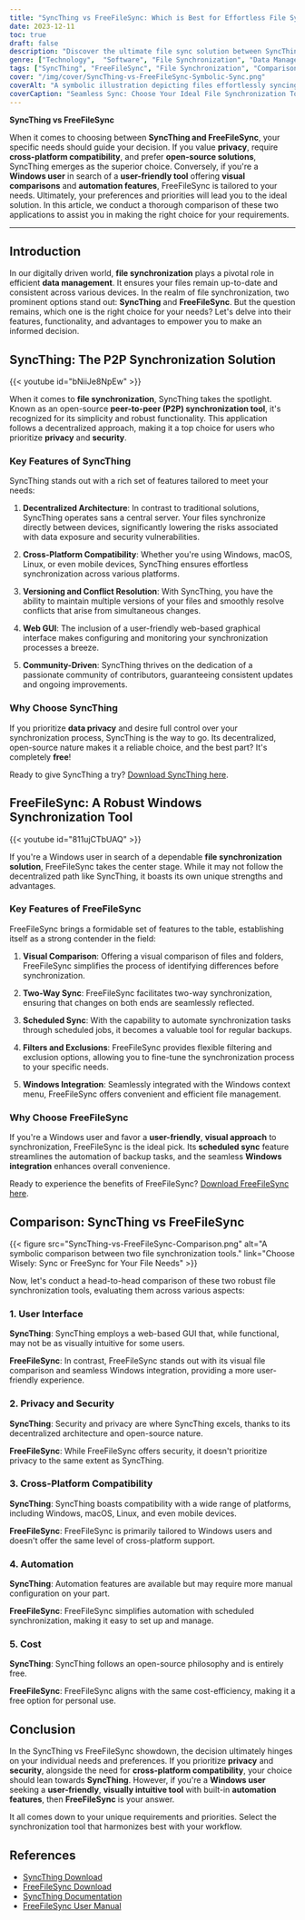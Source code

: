 ```yaml
---
title: "SyncThing vs FreeFileSync: Which is Best for Effortless File Sync?"
date: 2023-12-11
toc: true
draft: false
description: "Discover the ultimate file sync solution between SyncThing and FreeFileSync. Effortless data management for all your devices."
genre: ["Technology",  "Software", "File Synchronization", "Data Management", "Comparison", "Software Tools", "Digital Productivity", "Open-Source Software", "Data Backup", "Privacy & Security", "Cross-Platform Solutions"]
tags: ["SyncThing", "FreeFileSync", "File Synchronization", "Comparison", "Data Management", "SyncThing vs FreeFileSync", "Open-Source", "Privacy", "Security", "Cross-Platform", "Data Backup", "Effortless Sync", "Tech Tools", "Software Comparison", "Digital Productivity", "Peer-to-Peer Sync", "File Sync Solutions", "FreeFileSync Download", "SyncThing Download", "Data Sync Tools", "Tech Versus", "File Sync Software", "Software Review", "SyncThing Features", "FreeFileSync Features", "SyncThing Benefits", "FreeFileSync Advantages", "SyncThing User Guide", "FreeFileSync Tutorial", "Efficient Data Sync"]
cover: "/img/cover/SyncThing-vs-FreeFileSync-Symbolic-Sync.png"
coverAlt: "A symbolic illustration depicting files effortlessly syncing between devices."
coverCaption: "Seamless Sync: Choose Your Ideal File Synchronization Tool"
---
```


**SyncThing vs FreeFileSync**

When it comes to choosing between **SyncThing and FreeFileSync**, your specific needs should guide your decision. If you value **privacy**, require **cross-platform compatibility**, and prefer **open-source solutions**, SyncThing emerges as the superior choice. Conversely, if you're a **Windows user** in search of a **user-friendly tool** offering **visual comparisons** and **automation features**, FreeFileSync is tailored to your needs. Ultimately, your preferences and priorities will lead you to the ideal solution. In this article, we conduct a thorough comparison of these two applications to assist you in making the right choice for your requirements.

______

## Introduction

In our digitally driven world, **file synchronization** plays a pivotal role in efficient **data management**. It ensures your files remain up-to-date and consistent across various devices. In the realm of file synchronization, two prominent options stand out: **SyncThing** and **FreeFileSync**. But the question remains, which one is the right choice for your needs? Let's delve into their features, functionality, and advantages to empower you to make an informed decision.

## SyncThing: The P2P Synchronization Solution

{{< youtube id="bNiiJe8NpEw" >}}

When it comes to **file synchronization**, SyncThing takes the spotlight. Known as an open-source **peer-to-peer (P2P) synchronization tool**, it's recognized for its simplicity and robust functionality. This application follows a decentralized approach, making it a top choice for users who prioritize **privacy** and **security**.

### Key Features of SyncThing

SyncThing stands out with a rich set of features tailored to meet your needs:

1. **Decentralized Architecture**: In contrast to traditional solutions, SyncThing operates sans a central server. Your files synchronize directly between devices, significantly lowering the risks associated with data exposure and security vulnerabilities.

2. **Cross-Platform Compatibility**: Whether you're using Windows, macOS, Linux, or even mobile devices, SyncThing ensures effortless synchronization across various platforms.

3. **Versioning and Conflict Resolution**: With SyncThing, you have the ability to maintain multiple versions of your files and smoothly resolve conflicts that arise from simultaneous changes.

4. **Web GUI**: The inclusion of a user-friendly web-based graphical interface makes configuring and monitoring your synchronization processes a breeze.

5. **Community-Driven**: SyncThing thrives on the dedication of a passionate community of contributors, guaranteeing consistent updates and ongoing improvements.

### Why Choose SyncThing

If you prioritize **data privacy** and desire full control over your synchronization process, SyncThing is the way to go. Its decentralized, open-source nature makes it a reliable choice, and the best part? It's completely **free**!

Ready to give SyncThing a try? [Download SyncThing here](https://syncthing.net/downloads/).

## FreeFileSync: A Robust Windows Synchronization Tool

{{< youtube id="811ujCTbUAQ" >}}

If you're a Windows user in search of a dependable **file synchronization solution**, FreeFileSync takes the center stage. While it may not follow the decentralized path like SyncThing, it boasts its own unique strengths and advantages.

### Key Features of FreeFileSync

FreeFileSync brings a formidable set of features to the table, establishing itself as a strong contender in the field:

1. **Visual Comparison**: Offering a visual comparison of files and folders, FreeFileSync simplifies the process of identifying differences before synchronization.

2. **Two-Way Sync**: FreeFileSync facilitates two-way synchronization, ensuring that changes on both ends are seamlessly reflected.

3. **Scheduled Sync**: With the capability to automate synchronization tasks through scheduled jobs, it becomes a valuable tool for regular backups.

4. **Filters and Exclusions**: FreeFileSync provides flexible filtering and exclusion options, allowing you to fine-tune the synchronization process to your specific needs.

5. **Windows Integration**: Seamlessly integrated with the Windows context menu, FreeFileSync offers convenient and efficient file management.

### Why Choose FreeFileSync

If you're a Windows user and favor a **user-friendly**, **visual approach** to synchronization, FreeFileSync is the ideal pick. Its **scheduled sync** feature streamlines the automation of backup tasks, and the seamless **Windows integration** enhances overall convenience.

Ready to experience the benefits of FreeFileSync? [Download FreeFileSync here](https://www.freefilesync.org/download.php).



## Comparison: SyncThing vs FreeFileSync

{{< figure src="SyncThing-vs-FreeFileSync-Comparison.png" alt="A symbolic comparison between two file synchronization tools." link="Choose Wisely: Sync or FreeSync for Your File Needs" >}}

Now, let's conduct a head-to-head comparison of these two robust file synchronization tools, evaluating them across various aspects:

### 1. User Interface

**SyncThing**: SyncThing employs a web-based GUI that, while functional, may not be as visually intuitive for some users.

**FreeFileSync**: In contrast, FreeFileSync stands out with its visual file comparison and seamless Windows integration, providing a more user-friendly experience.

### 2. Privacy and Security

**SyncThing**: Security and privacy are where SyncThing excels, thanks to its decentralized architecture and open-source nature.

**FreeFileSync**: While FreeFileSync offers security, it doesn't prioritize privacy to the same extent as SyncThing.

### 3. Cross-Platform Compatibility

**SyncThing**: SyncThing boasts compatibility with a wide range of platforms, including Windows, macOS, Linux, and even mobile devices.

**FreeFileSync**: FreeFileSync is primarily tailored to Windows users and doesn't offer the same level of cross-platform support.

### 4. Automation

**SyncThing**: Automation features are available but may require more manual configuration on your part.

**FreeFileSync**: FreeFileSync simplifies automation with scheduled synchronization, making it easy to set up and manage.

### 5. Cost

**SyncThing**: SyncThing follows an open-source philosophy and is entirely free.

**FreeFileSync**: FreeFileSync aligns with the same cost-efficiency, making it a free option for personal use.



## Conclusion

In the SyncThing vs FreeFileSync showdown, the decision ultimately hinges on your individual needs and preferences. If you prioritize **privacy** and **security**, alongside the need for **cross-platform compatibility**, your choice should lean towards **SyncThing**. However, if you're a **Windows user** seeking a **user-friendly**, **visually intuitive tool** with built-in **automation features**, then **FreeFileSync** is your answer.

It all comes down to your unique requirements and priorities. Select the synchronization tool that harmonizes best with your workflow.

## References

- [SyncThing Download](https://syncthing.net/downloads/)
- [FreeFileSync Download](https://www.freefilesync.org/download.php)
- [SyncThing Documentation](https://docs.syncthing.net/)
- [FreeFileSync User Manual](https://www.freefilesync.org/manual.php)

